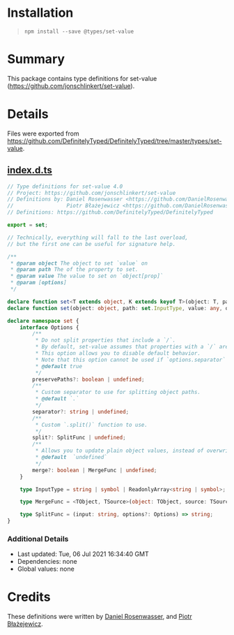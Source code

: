 # Installation
> `npm install --save @types/set-value`

# Summary
This package contains type definitions for set-value (https://github.com/jonschlinkert/set-value).

# Details
Files were exported from https://github.com/DefinitelyTyped/DefinitelyTyped/tree/master/types/set-value.
## [index.d.ts](https://github.com/DefinitelyTyped/DefinitelyTyped/tree/master/types/set-value/index.d.ts)
````ts
// Type definitions for set-value 4.0
// Project: https://github.com/jonschlinkert/set-value
// Definitions by: Daniel Rosenwasser <https://github.com/DanielRosenwasser>
//                 Piotr Błażejewicz <https://github.com/DanielRosenwasser>
// Definitions: https://github.com/DefinitelyTyped/DefinitelyTyped

export = set;

// Technically, everything will fall to the last overload,
// but the first one can be useful for signature help.

/**
 * @param object The object to set `value` on
 * @param path The of the property to set.
 * @param value The value to set on `object[prop]`
 * @param [options]
 */

declare function set<T extends object, K extends keyof T>(object: T, path: K, value: T[K], options?: set.Options): void;
declare function set(object: object, path: set.InputType, value: any, options?: set.Options): void;

declare namespace set {
    interface Options {
        /**
         * Do not split properties that include a `/`.
         * By default, set-value assumes that properties with a `/` are not intended to be split.
         * This option allows you to disable default behavior.
         * Note that this option cannot be used if `options.separator` is set to `/`.
         * @default true
         */
        preservePaths?: boolean | undefined;
        /**
         * Custom separator to use for splitting object paths.
         * @default `.`
         */
        separator?: string | undefined;
        /**
         * Custom `.split()` function to use.
         */
        split?: SplitFunc | undefined;
        /**
         * Allows you to update plain object values, instead of overwriting them.
         * @default  `undefined`
         */
        merge?: boolean | MergeFunc | undefined;
    }

    type InputType = string | symbol | ReadonlyArray<string | symbol>;

    type MergeFunc = <TObject, TSource>(object: TObject, source: TSource) => TObject & TSource;

    type SplitFunc = (input: string, options?: Options) => string;
}

````

### Additional Details
 * Last updated: Tue, 06 Jul 2021 16:34:40 GMT
 * Dependencies: none
 * Global values: none

# Credits
These definitions were written by [Daniel Rosenwasser](https://github.com/DanielRosenwasser), and [Piotr Błażejewicz](https://github.com/DanielRosenwasser).
